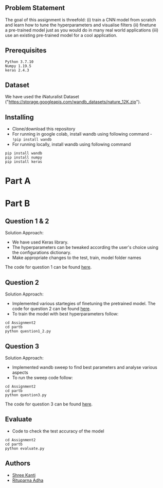 
## Problem Statement

The goal of this assignment is threefold: (i) train a CNN model from scratch and learn how to tune the hyperparameters and visualise filters (ii) finetune a pre-trained model just as you would do in many real world applications (iii) use an existing pre-trained model for a cool application.


## Prerequisites

```
Python 3.7.10
Numpy 1.19.5
keras 2.4.3
```
## Dataset
We have used the iNaturalist Dataset ("https://storage.googleapis.com/wandb_datasets/nature_12K.zip").

## Installing

 - Clone/download  this repository
 - For running in google colab, install wandb using following command -
  ``` !pip install wandb ```
 - For running locally, install wandb using following command  
  ``` 
  pip install wandb
  pip install numpy
  pip install keras
  ```
# Part A

# Part B
## Question 1 & 2

Solution Approach:
- We have used Keras library.
- The hyperparameters can be tweaked according the user's choice using the configurations dictionary.
- Make appropriate changes to the test, train, model folder names

The code for question 1 can be found [here](https://github.com/RituparnaAdha/cs6910/blob/main/Assignment2/partb/question1_2.py).


## Question 2
Solution Approach:
- Implemented various startegies of finetuning the pretrained model.
The code for question 2 can be found [here](https://github.com/RituparnaAdha/cs6910/blob/main/Assignment2/partb/question1_2.py).
- To train the model with best hyperparameters follow:
```
cd Assignment2
cd partb
python question1_2.py

```

## Question 3
Solution Approach:
- Implemented wandb sweep to find best parameters and analyse various aspects
- To run the sweep code follow:
```
cd Assignment2
cd partb
python question3.py

```

The code for question 3 can be found [here](https://github.com/RituparnaAdha/cs6910/blob/main/Assignment2/partb/question3.py).

## Evaluate

 - Code to check the test accuracy of the model
```
cd Assignment2
cd partb
python evaluate.py

```

## Authors

 - [Shree Kanti](https://github.com/shreekanti/) 
 - [Rituparna Adha](https://github.com/RituparnaAdha/)


